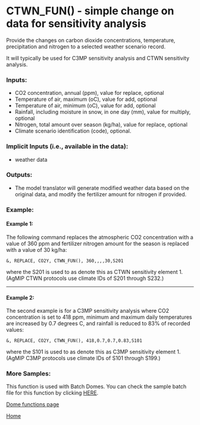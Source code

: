 # CTWN_FUN() - simple change on data for sensitivity analysis
Provide the changes on carbon dioxide concentrations, temperature, precipitation and nitrogen to a selected weather scenario record.

It will typically be used for C3MP sensitivity analysis and CTWN sensitivity analysis.

### Inputs:
* CO2 concentration, annual (ppm), value for replace, optional
* Temperature of air, maximum (oC), value for add, optional
* Temperature of air, minimum (oC), value for add, optional
* Rainfall, including moisture in snow, in one day (mm), value for multiply, optional
* Nitrogen, total amount over season (kg/ha), value for  replace, optional
* Climate scenario identification (code), optional.

### Implicit Inputs (i.e., available in the data):
* weather data
 
### Outputs:
* The model translator will generate modified weather data based on the original data, and modify the fertilizer amount for nitrogen if provided.
 
### Example:
#### Example 1:
The following command replaces the atmospheric CO2 concentration with a value of 360 ppm and fertilizer nitrogen amount for the season is replaced with a value of 30 kg/ha:
```
&, REPLACE, CO2Y, CTWN_FUN(), 360,,,,30,S201
```
   where the S201 is used to as denote this as CTWN sensitivity element 1. (AgMIP CTWN protocols use climate IDs of S201 through S232.)

----------
#### Example 2:
The second example is for a C3MP sensitivity analysis where CO2 concentration is set to 418 ppm, minimum and maximum daily temperatures are increased by 0.7 degrees C, and rainfall is reduced to 83% of recorded values:
```
&, REPLACE, CO2Y, CTWN_FUN(), 418,0.7,0.7,0.83,S101
```
where the S101 is used to as denote this as C3MP sensitivity element 1. (AgMIP C3MP protocols use climate IDs of S101 through S199.)

### More Samples:
 This function is used with Batch Domes. You can check the sample batch file for this function by clicking [HERE](https://github.com/agmip/json-translation-samples/blob/master/Templates/Batch/Batch_Sensitivity.xlsx?raw=true).


[Dome functions page](DOME_functions.md)

[Home](index.md)
